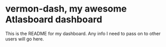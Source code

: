 # vermon-dash, my awesome Atlasboard dashboard
This is the README for my dashboard. Any info I need to pass on to other users will go here.